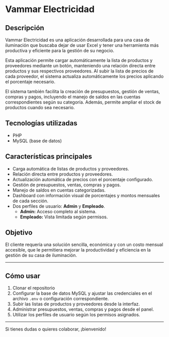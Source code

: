 # Vammar Electricidad

## Descripción

Vammar Electricidad es una aplicación desarrollada para una casa de iluminación que buscaba dejar de usar Excel y tener una herramienta más productiva y eficiente para la gestión de su negocio.

Esta aplicación permite cargar automáticamente la lista de productos y proveedores mediante un botón, manteniendo una relación directa entre productos y sus respectivos proveedores. Al subir la lista de precios de cada proveedor, el sistema actualiza automáticamente los precios aplicando el porcentaje necesario.

El sistema también facilita la creación de presupuestos, gestión de ventas, compras y pagos, incluyendo el manejo de saldos en las cuentas correspondientes según su categoría. Además, permite ampliar el stock de productos cuando sea necesario.

## Tecnologías utilizadas

- PHP
- MySQL (base de datos)

## Características principales

- Carga automática de listas de productos y proveedores.
- Relación directa entre productos y proveedores.
- Actualización automática de precios con el porcentaje configurado.
- Gestión de presupuestos, ventas, compras y pagos.
- Manejo de saldos en cuentas categorizadas.
- Dashboard con información visual de porcentajes y montos mensuales de cada sección.
- Dos perfiles de usuario: **Admin** y **Empleado**.
  - **Admin:** Acceso completo al sistema.
  - **Empleado:** Vista limitada según permisos.

## Objetivo

El cliente requería una solución sencilla, económica y con un costo mensual accesible, que le permitiera mejorar la productividad y eficiencia en la gestión de su casa de iluminación.

---

## Cómo usar

1. Clonar el repositorio
2. Configurar la base de datos MySQL y ajustar las credenciales en el archivo `.env` o configuración correspondiente.
3. Subir las listas de productos y proveedores desde la interfaz.
4. Administrar presupuestos, ventas, compras y pagos desde el panel.
5. Utilizar los perfiles de usuario según los permisos asignados.

---

Si tienes dudas o quieres colaborar, ¡bienvenido!


